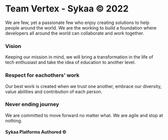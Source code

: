 # Team Vertex - Sykaa © 2022
We are few, yet a passionate few who enjoy creating solutions to help people around the world. We are the working to build a foundation where developers all around the world can collaborate and work together.

### Vision
Keeping our mission in mind, we will bring a transformation in the life of tech enthusiast and take the idea of education to another level.

### Respect for eachothers' work 
Our best work is created when we trust one another, embrace our diversity, value abilities and contribution of each person.

### Never ending journey
We are committed to move forward no matter what. We are agile and stop at nothing.

#### Sykaa Platforms Authored ©
